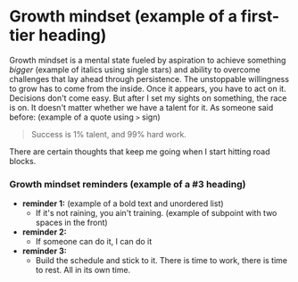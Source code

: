 # Growth mindset (example of a first-tier heading)
Growth mindset is a mental state fueled by aspiration to achieve something *bigger* (example of italics using single stars) and ability to overcome challenges that lay ahead through persistence. The unstoppable willingness to grow has to come from the inside. Once it appears, you have to act on it. Decisions don't come easy. But after I set my sights on something, the race is on. It doesn't matter whether we have a talent for it. 
As someone said before: (example of a quote using `>` sign)
> Success is 1% talent, and 99% hard work.

There are certain thoughts that keep me going when I start hitting road blocks.
### Growth mindset reminders (example of a #3 heading)
- **reminder 1:** (example of a bold text and unordered list)
  - If it's not raining, you ain't training. (example of subpoint with two spaces in the front)
- **reminder 2:**
  - If someone can do it, I can do it
- **reminder 3:**
  - Build the schedule and stick to it. There is time to work, there is time to rest. All in its own time.
